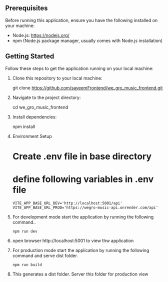 ## Prerequisites

Before running this application, ensure you have the following installed on your machine:

- Node.js: https://nodejs.org/
- npm (Node.js package manager, usually comes with Node.js installation)

## Getting Started

Follow these steps to get the application running on your local machine:

1.  Clone this repository to your local machine:

    git clone https://github.com/sayeemFrontend/we_gro_music_frontend.git

2.  Navigate to the project directory:

    cd we_gro_music_frontend

3.  Install dependencies:

    npm install

4.  Environment Setup

    # Create .env file in base directory

    # define following variables in .env file

        VITE_APP_BASE_URL_DEV='http://localhost:5001/api'
        VITE_APP_BASE_URL_PROD='https://wegro-music-api.onrender.com/api'


5.  For development mode start the application by running the following  command..

        npm run dev

6.  open browser http://localhost:5001 to view thw application

7.  For production mode start the application by running the following command and serve dist folder.
        
        npm run build   

8.  This generates a dist folder. Server this folder for production view
